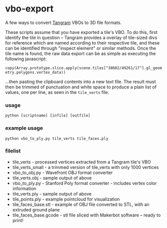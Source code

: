 vbo-export
==========

A few ways to convert [Tangram](https://github.com/tangram-map/tangram) VBOs to 3D file formats.

These scripts assume that you have exported a tile's VBO. To do this, first identify the tile in question – Tangram provides a overlay of tile-sized divs for reference which are named according to their respective tile, and these can be identified through "inspect element" or similar methods. Once the tile name is found, the raw data export can be as simple as executing the following javascript:

`copy(Array.prototype.slice.apply(scene.tiles["38602/49261/17"].gl_geometry.polygons.vertex_data))`

...then pasting the clipboard contents into a new text file. The result must then be trimmed of punctuation and white space to produce a plain list of values, one per line, as seen in the `tile_verts` file.

### usage

`python [scriptname] [infile] [outfile]`

### example usage

`python vbo_to_ply.py tile_verts tile_faces.ply`

### filelist

- tile_verts - processed vertices extracted from a Tangram tile's VBO
- tile_verts_small - a trimmed version of tile_verts with only 1000 vertices
- vbo_to_obj.py - Wavefront OBJ format converter
- tile_verts.obj - sample output of above
- vbo_to_ply.py - Stanford Poly format converter - includes vertex color information
- tile_verts.ply - sample output of above
- tile_points.ply - example pointcloud for visualization
- tile_faces_base.stl - example of OBJ file converted to STL, with an extruded ground plane
- tile_faces_base.gcode - stl file sliced with Makerbot software – ready to print!
